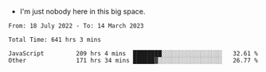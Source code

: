 - I'm just nobody here in this big space.


<!--START_SECTION:waka-->

```text
From: 18 July 2022 - To: 14 March 2023

Total Time: 641 hrs 3 mins

JavaScript         209 hrs 4 mins  ████████░░░░░░░░░░░░░░░░░   32.61 %
Other              171 hrs 34 mins ██████▓░░░░░░░░░░░░░░░░░░   26.77 %
```

<!--END_SECTION:waka-->
